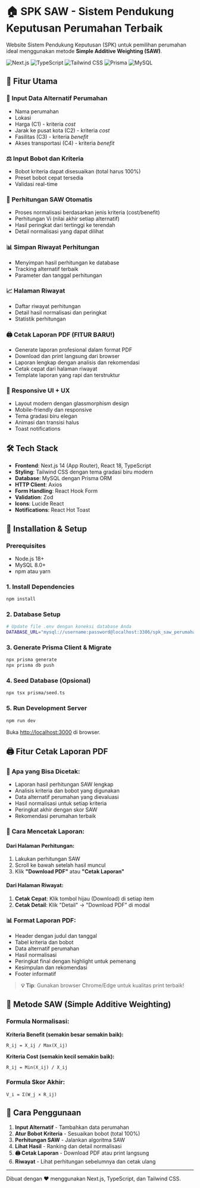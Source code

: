 # 🏠 SPK SAW - Sistem Pendukung Keputusan Perumahan Terbaik

Website Sistem Pendukung Keputusan (SPK) untuk pemilihan perumahan ideal menggunakan metode **Simple Additive Weighting (SAW)**.

![Next.js](https://img.shields.io/badge/Next.js-14.2.30-black)
![TypeScript](https://img.shields.io/badge/TypeScript-5.x-blue)
![Tailwind CSS](https://img.shields.io/badge/Tailwind_CSS-3.4.1-38B2AC)
![Prisma](https://img.shields.io/badge/Prisma-6.11.1-2D3748)
![MySQL](https://img.shields.io/badge/MySQL-8.0+-4479A1)

## 🚀 Fitur Utama

### 🏡 **Input Data Alternatif Perumahan**
- Nama perumahan
- Lokasi
- Harga (C1) - kriteria *cost*
- Jarak ke pusat kota (C2) - kriteria *cost*
- Fasilitas (C3) - kriteria *benefit*
- Akses transportasi (C4) - kriteria *benefit*

### ⚖️ **Input Bobot dan Kriteria**
- Bobot kriteria dapat disesuaikan (total harus 100%)
- Preset bobot cepat tersedia
- Validasi real-time

### 🧮 **Perhitungan SAW Otomatis**
- Proses normalisasi berdasarkan jenis kriteria (cost/benefit)
- Perhitungan Vi (nilai akhir setiap alternatif)
- Hasil peringkat dari tertinggi ke terendah
- Detail normalisasi yang dapat dilihat

### 📊 **Simpan Riwayat Perhitungan**
- Menyimpan hasil perhitungan ke database
- Tracking alternatif terbaik
- Parameter dan tanggal perhitungan

### 📈 **Halaman Riwayat**
- Daftar riwayat perhitungan
- Detail hasil normalisasi dan peringkat
- Statistik perhitungan

### 🖨️ **Cetak Laporan PDF (FITUR BARU!)**
- Generate laporan profesional dalam format PDF
- Download dan print langsung dari browser  
- Laporan lengkap dengan analisis dan rekomendasi
- Cetak cepat dari halaman riwayat
- Template laporan yang rapi dan terstruktur

### 🎨 **Responsive UI + UX**
- Layout modern dengan glassmorphism design
- Mobile-friendly dan responsive
- Tema gradasi biru elegan
- Animasi dan transisi halus
- Toast notifications

## 🛠️ Tech Stack

- **Frontend**: Next.js 14 (App Router), React 18, TypeScript
- **Styling**: Tailwind CSS dengan tema gradasi biru modern
- **Database**: MySQL dengan Prisma ORM
- **HTTP Client**: Axios
- **Form Handling**: React Hook Form
- **Validation**: Zod
- **Icons**: Lucide React
- **Notifications**: React Hot Toast

## 🚀 Installation & Setup

### Prerequisites
- Node.js 18+ 
- MySQL 8.0+
- npm atau yarn

### 1. Install Dependencies
```bash
npm install
```

### 2. Database Setup
```bash
# Update file .env dengan koneksi database Anda
DATABASE_URL="mysql://username:password@localhost:3306/spk_saw_perumahan"
```

### 3. Generate Prisma Client & Migrate
```bash
npx prisma generate
npx prisma db push
```

### 4. Seed Database (Opsional)
```bash
npx tsx prisma/seed.ts
```

### 5. Run Development Server
```bash
npm run dev
```

Buka [http://localhost:3000](http://localhost:3000) di browser.

## 🖨️ Fitur Cetak Laporan PDF

### 📄 **Apa yang Bisa Dicetak:**
- Laporan hasil perhitungan SAW lengkap
- Analisis kriteria dan bobot yang digunakan
- Data alternatif perumahan yang dievaluasi
- Hasil normalisasi untuk setiap kriteria
- Peringkat akhir dengan skor SAW
- Rekomendasi perumahan terbaik

### 🎯 **Cara Mencetak Laporan:**

#### **Dari Halaman Perhitungan:**
1. Lakukan perhitungan SAW
2. Scroll ke bawah setelah hasil muncul
3. Klik **"Download PDF"** atau **"Cetak Laporan"**

#### **Dari Halaman Riwayat:**
1. **Cetak Cepat**: Klik tombol hijau (Download) di setiap item
2. **Cetak Detail**: Klik "Detail" → "Download PDF" di modal

### 📊 **Format Laporan PDF:**
- Header dengan judul dan tanggal
- Tabel kriteria dan bobot
- Data alternatif perumahan  
- Hasil normalisasi
- Peringkat final dengan highlight untuk pemenang
- Kesimpulan dan rekomendasi
- Footer informatif

> **💡 Tip**: Gunakan browser Chrome/Edge untuk kualitas print terbaik!

## 🧮 Metode SAW (Simple Additive Weighting)

### Formula Normalisasi:

**Kriteria Benefit (semakin besar semakin baik):**
```
R_ij = X_ij / Max(X_ij)
```

**Kriteria Cost (semakin kecil semakin baik):**
```
R_ij = Min(X_ij) / X_ij
```

### Formula Skor Akhir:
```
V_i = Σ(W_j × R_ij)
```

## 📖 Cara Penggunaan

1. **Input Alternatif** - Tambahkan data perumahan
2. **Atur Bobot Kriteria** - Sesuaikan bobot (total 100%)
3. **Perhitungan SAW** - Jalankan algoritma SAW
4. **Lihat Hasil** - Ranking dan detail normalisasi
5. **🖨️ Cetak Laporan** - Download PDF atau print langsung
6. **Riwayat** - Lihat perhitungan sebelumnya dan cetak ulang

---

Dibuat dengan ❤️ menggunakan Next.js, TypeScript, dan Tailwind CSS.
